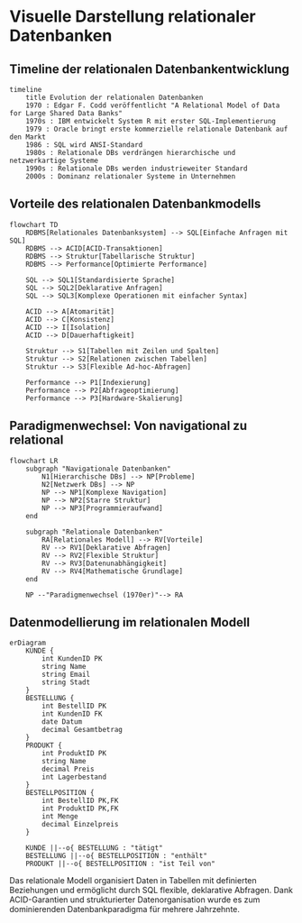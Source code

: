 # Visuelle Darstellung relationaler Datenbanken

## Timeline der relationalen Datenbankentwicklung

```mermaid
timeline
    title Evolution der relationalen Datenbanken
    1970 : Edgar F. Codd veröffentlicht "A Relational Model of Data for Large Shared Data Banks"
    1970s : IBM entwickelt System R mit erster SQL-Implementierung
    1979 : Oracle bringt erste kommerzielle relationale Datenbank auf den Markt
    1986 : SQL wird ANSI-Standard
    1980s : Relationale DBs verdrängen hierarchische und netzwerkartige Systeme
    1990s : Relationale DBs werden industrieweiter Standard
    2000s : Dominanz relationaler Systeme in Unternehmen
```

## Vorteile des relationalen Datenbankmodells

```mermaid
flowchart TD
    RDBMS[Relationales Datenbanksystem] --> SQL[Einfache Anfragen mit SQL]
    RDBMS --> ACID[ACID-Transaktionen]
    RDBMS --> Struktur[Tabellarische Struktur]
    RDBMS --> Performance[Optimierte Performance]
    
    SQL --> SQL1[Standardisierte Sprache]
    SQL --> SQL2[Deklarative Anfragen]
    SQL --> SQL3[Komplexe Operationen mit einfacher Syntax]
    
    ACID --> A[Atomarität]
    ACID --> C[Konsistenz] 
    ACID --> I[Isolation]
    ACID --> D[Dauerhaftigkeit]
    
    Struktur --> S1[Tabellen mit Zeilen und Spalten]
    Struktur --> S2[Relationen zwischen Tabellen]
    Struktur --> S3[Flexible Ad-hoc-Abfragen]
    
    Performance --> P1[Indexierung]
    Performance --> P2[Abfrageoptimierung]
    Performance --> P3[Hardware-Skalierung]
```

## Paradigmenwechsel: Von navigational zu relational

```mermaid
flowchart LR
    subgraph "Navigationale Datenbanken"
        N1[Hierarchische DBs] --> NP[Probleme]
        N2[Netzwerk DBs] --> NP
        NP --> NP1[Komplexe Navigation]
        NP --> NP2[Starre Struktur]
        NP --> NP3[Programmieraufwand]
    end
    
    subgraph "Relationale Datenbanken"
        RA[Relationales Modell] --> RV[Vorteile]
        RV --> RV1[Deklarative Abfragen]
        RV --> RV2[Flexible Struktur]
        RV --> RV3[Datenunabhängigkeit]
        RV --> RV4[Mathematische Grundlage]
    end
    
    NP --"Paradigmenwechsel (1970er)"--> RA
```

## Datenmodellierung im relationalen Modell

```mermaid
erDiagram
    KUNDE {
        int KundenID PK
        string Name
        string Email
        string Stadt
    }
    BESTELLUNG {
        int BestellID PK
        int KundenID FK
        date Datum
        decimal Gesamtbetrag
    }
    PRODUKT {
        int ProduktID PK
        string Name
        decimal Preis
        int Lagerbestand
    }
    BESTELLPOSITION {
        int BestellID PK,FK
        int ProduktID PK,FK
        int Menge
        decimal Einzelpreis
    }
    
    KUNDE ||--o{ BESTELLUNG : "tätigt"
    BESTELLUNG ||--o{ BESTELLPOSITION : "enthält"
    PRODUKT ||--o{ BESTELLPOSITION : "ist Teil von"
```

Das relationale Modell organisiert Daten in Tabellen mit definierten Beziehungen und ermöglicht durch SQL flexible, deklarative Abfragen. Dank ACID-Garantien und strukturierter Datenorganisation wurde es zum dominierenden Datenbankparadigma für mehrere Jahrzehnte.
